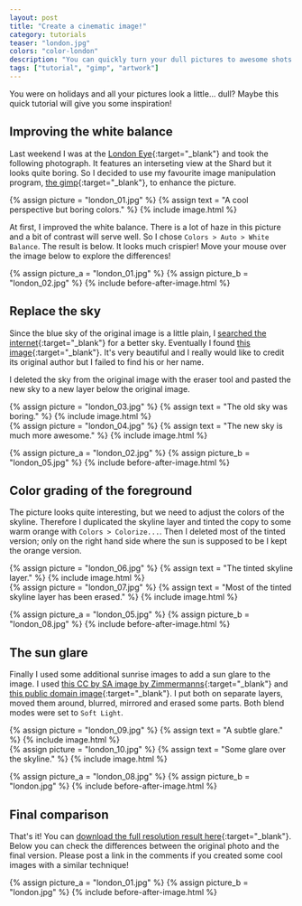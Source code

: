 ```yaml
---
layout: post
title: "Create a cinematic image!"
category: tutorials
teaser: "london.jpg"
colors: "color-london"
description: "You can quickly turn your dull pictures to awesome shots like this."
tags: ["tutorial", "gimp", "artwork"]
---
```


You were on holidays and all your pictures look a little... dull? Maybe this quick tutorial will give you some inspiration!

<!--more-->

## Improving the white balance

Last weekend I was at the [London Eye](https://www.londoneye.com/){:target="_blank"} and took the following photograph. It features an interseting view at the Shard but it looks quite boring. So I decided to use my favourite image manipulation program, [the gimp](http://www.gimp.org/){:target="_blank"}, to enhance the picture.

{% assign picture = "london_01.jpg" %}
{% assign text = "A cool perspective but boring colors." %}
{% include image.html %}


At first, I improved the white balance. There is a lot of haze in this picture and a bit of contrast will serve well. So I chose `Colors > Auto > White Balance`. The result is below. It looks much crispier! Move your mouse over the image below to explore the differences!

{% assign picture_a = "london_01.jpg" %}
{% assign picture_b = "london_02.jpg" %}
{% include before-after-image.html %}

## Replace the sky

Since the blue sky of the original image is a little plain, I [searched the internet](https://www.google.com/search?q=sunrise+sky&source=lnms&tbm=isch&sa=X#q=sunrise+sky&tbm=isch&tbs=sur:fc){:target="_blank"} for a better sky. Eventually I found [this image](http://i.imgur.com/947A6za.jpg){:target="_blank"}. It's very beautiful and I really would like to credit its original author but I failed to find his or her name.

I deleted the sky from the original image with the eraser tool and pasted the new sky to a new layer below the original image.

<div class="row">
<div class="col s6">
{% assign picture = "london_03.jpg" %}
{% assign text = "The old sky was boring." %}
{% include image.html %}
</div>
<div class="col s6">
{% assign picture = "london_04.jpg" %}
{% assign text = "The new sky is much more awesome." %}
{% include image.html %}
</div>
</div>

{% assign picture_a = "london_02.jpg" %}
{% assign picture_b = "london_05.jpg" %}
{% include before-after-image.html %}

## Color grading of the foreground

The picture looks quite interesting, but we need to adjust the colors of the skyline. Therefore I duplicated the skyline layer and tinted the copy to some warm orange with `Colors > Colorize...`. Then I deleted most of the tinted version; only on the right hand side where the sun is supposed to be I kept the orange version.

<div class="row">
<div class="col s6">
{% assign picture = "london_06.jpg" %}
{% assign text = "The tinted skyline layer." %}
{% include image.html %}
</div>
<div class="col s6">
{% assign picture = "london_07.jpg" %}
{% assign text = "Most of the tinted skyline layer has been erased." %}
{% include image.html %}
</div>
</div>

{% assign picture_a = "london_05.jpg" %}
{% assign picture_b = "london_08.jpg" %}
{% include before-after-image.html %}

## The sun glare

Finally I used some additional sunrise images to add a sun glare to the image. I used [this CC by SA image by Zimmermanns](https://commons.wikimedia.org/wiki/File:Sunrise_above_Oberwiesenthal.JPG){:target="_blank"} and [this public domain image](http://www.public-domain-image.com/free-images/nature-landscapes/sunrise/beautiful-sunrise-over-volcanoes-in-guatemala/attachment/beautiful-sunrise-over-volcanoes-in-guatemala){:target="_blank"}. I put both on separate layers, moved them around, blurred, mirrored and erased some parts. Both blend modes were set to `Soft Light`.

<div class="row">
<div class="col s6">
{% assign picture = "london_09.jpg" %}
{% assign text = "A subtle glare." %}
{% include image.html %}
</div>
<div class="col s6">
{% assign picture = "london_10.jpg" %}
{% assign text = "Some glare over the skyline." %}
{% include image.html %}
</div>
</div>

{% assign picture_a = "london_08.jpg" %}
{% assign picture_b = "london.jpg" %}
{% include before-after-image.html %}

## Final comparison

That's it! You can [download the full resolution result here](/assets/pictures/london.jpg){:target="_blank"}. Below you can check the differences between the original photo and the final version. Please post a link in the comments if you created some cool images with a similar technique!

{% assign picture_a = "london_01.jpg" %}
{% assign picture_b = "london.jpg" %}
{% include before-after-image.html %}
